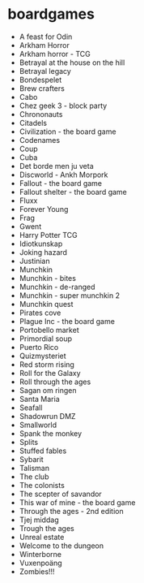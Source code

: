 # boardgames

- A feast for Odin
- Arkham Horror
- Arkham horror - TCG
- Betrayal at the house on the hill
- Betrayal legacy
- Bondespelet
- Brew crafters
- Cabo
- Chez geek 3 - block party
- Chrononauts
- Citadels
- Civilization - the board game
- Codenames
- Coup
- Cuba
- Det borde men ju veta
- Discworld - Ankh Morpork
- Fallout - the board game
- Fallout shelter - the board game
- Fluxx
- Forever Young
- Frag
- Gwent
- Harry Potter TCG
- Idiotkunskap
- Joking hazard
- Justinian
- Munchkin
- Munchkin - bites
- Munchkin - de-ranged
- Munchkin - super munchkin 2
- Munchkin quest
- Pirates cove
- Plague Inc - the board game
- Portobello market
- Primordial soup
- Puerto Rico
- Quizmysteriet
- Red storm rising
- Roll for the Galaxy
- Roll through the ages
- Sagan om ringen
- Santa Maria
- Seafall
- Shadowrun DMZ
- Smallworld
- Spank the monkey
- Splits
- Stuffed fables
- Sybarit
- Talisman
- The club
- The colonists
- The scepter of savandor
- This war of mine - the board game
- Through the ages - 2nd edition
- Tjej middag
- Trough the ages
- Unreal estate
- Welcome to the dungeon
- Winterborne
- Vuxenpoäng
- Zombies!!!
